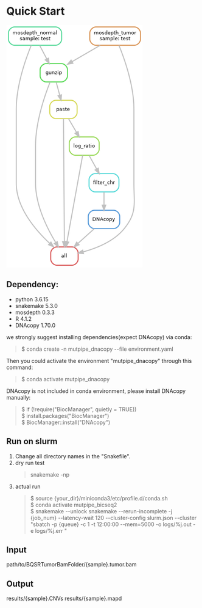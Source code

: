 # Quick Start 
![avatar](https://github.com/douymLab/mutpipe/blob/main/DNAcopy/dag.png)
## Dependency:  
- python 3.6.15
- snakemake 5.3.0
- mosdepth 0.3.3
- R 4.1.2
- DNAcopy 1.70.0

we strongly suggest installing dependencies(expect DNAcopy) via conda:

  > $ conda create -n mutpipe_dnacopy --file environment.yaml

Then you could activate the environment "mutpipe_dnacopy" through this command:
 
  > $ conda activate mutpipe_dnacopy

DNAcopy is not included in conda environment, please install DNAcopy manually:

  > $ if (!require("BiocManager", quietly = TRUE))   
  > $ 	install.packages("BiocManager")   
  > $ BiocManager::install("DNAcopy")   

## Run on slurm

1. Change all directory names in the "Snakefile".
2. dry run test
    > snakemake -np
3. actual run
    > \$ source {your_dir}/miniconda3/etc/profile.d/conda.sh  
    > \$ conda activate mutpipe_bicseq2  
    > \$ snakemake --unlock snakemake --rerun-incomplete -j {job_num} --latency-wait 120 --cluster-config slurm.json --cluster "sbatch -p {queue} -c 1 -t 12:00:00 --mem=5000 -o logs/%j.out -e logs/%j.err "

## Input
path/to/BQSRTumorBamFolder/{sample}.tumor.bam
## Output
results/{sample}.CNVs
results/{sample}.mapd
